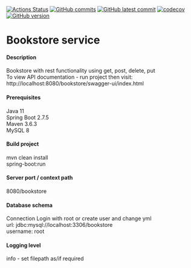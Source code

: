[![Actions Status](https://github.com/domiballoch/bookstoreV2/actions/workflows/maven.yml/badge.svg)](https://github.com/domiballoch/bookstoreV2/actions)
[![GitHub commits](https://badgen.net/github/commits/domiballoch/bookstoreV2)](https://gitHub.com/domiballoch/bookstoreV2/)
[![GitHub latest commit](https://badgen.net/github/last-commit/domiballoch/bookstoreV2)](https://gitHub.com/domiballoch/bookstoreV2/commit/)
[![codecov](https://codecov.io/gh/domiballoch/bookstoreV2/branch/master/graph/badge.svg?token=3DQWELQG2V)](https://codecov.io/gh/domiballoch/bookstoreV2)
[![GitHub version](https://badge.fury.io/gh/domiballoch%2FbookstoreV2.js.svg)](https://github.com/domiballoch/bookstoreV2)


<h1>Bookstore service</h1>

<h4>Description</h4>
Bookstore with rest functionality using get, post, delete, put
<br/>To view API documentation - run project then visit: http://localhost:8080/bookstore/swagger-ui/index.html

<h4>Prerequisites</h4>
Java 11
<br/>Spring Boot 2.7.5
<br/>Maven 3.6.3
<br/>MySQL 8

<h4>Build project</h4>
mvn clean install
<br/>spring-boot:run

<h4>Server port / context path</h4>
8080/bookstore

<h4>Database schema</h4
execute bookstore.sql

<h4>Connection</h4>
Login with root or create user and change yml
<br/>url: jdbc:mysql://localhost:3306/bookstore
<br/>username: root

<h4>Logging level</h4>
info - set filepath as/if required
